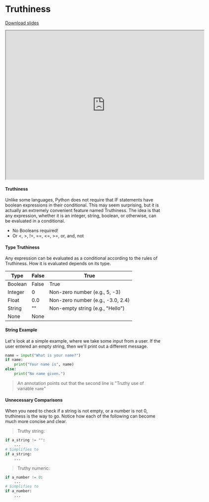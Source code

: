 # Truthiness

[Download slides](Truthiness.pdf)


<iframe style="width: 640px; height: 480px;" width="300" height="150" allowfullscreen="allowfullscreen" webkitallowfullscreen="webkitallowfullscreen" mozallowfullscreen="mozallowfullscreen"
title="Introduction.pdf"
src="https://www.youtube.com/embed/2Nr1ZDbGtI8?feature=oembed&amp;rel=0" ></iframe>


#### Truthiness

Unlike some languages, Python does not require that IF statements have boolean expressions in their conditional.
This may seem surprising, but it is actually an extremely convenient feature named Truthiness.
The idea is that any expression, whether it is an integer, string, boolean, or otherwise, can be evaluated in a conditional.

* No Booleans required!
* Or <, >, !=, ==, <=, >=, or, and, not

#### Type Truthiness

Any expression can be evaluated as a conditional according to the rules of Truthiness.
How it is evaluated depends on its type.

| Type | False | True |
|---------|-------|-----------------------------------|
| Boolean | False | True |
| Integer | 0 | Non-zero number (e.g., 5, -3) |
| Float | 0.0 | Non-zero number (e.g., -3.0, 2.4) |
| String | "" | Non-empty string (e.g., "Hello") |
| None | None |  |

#### String Example

Let's look at a simple example, where we take some input from a user.
If the user entered an empty string, then we'll print out a different message.

```python
name = input("What is your name?")
if name:
    print("Your name is", name)
else:
    print("No name given.")
```

> An annotation points out that the second line is "Truthy use of variable `name`"

#### Unnecessary Comparisons

When you need to check if a string is not empty, or a number is not 0, truthiness is the way to go.
Notice how each of the following can become much more concise and clear.

> Truthy string:

```python
if a_string != "":
    ...
# Simplifies to
if a_string:
    ...
```

> Truthy numeric:

```python
if a_number != 0:
    ...
# Simplifies to
if a_number:
    ...
```
